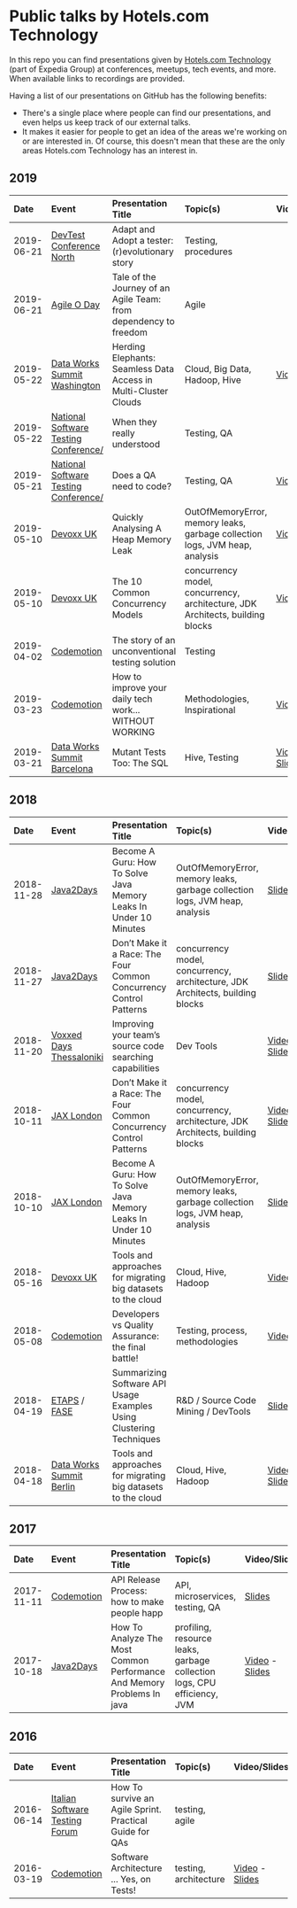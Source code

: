 
# Public talks by Hotels.com Technology
In this repo you can find presentations given by
[Hotels.com Technology](https://medium.com/hotels-com-technology) (part of Expedia Group) at conferences,
meetups, tech events, and more. When available links to recordings are
provided.

Having a list of our presentations on GitHub has the following benefits:
- There's a single place where people can find our presentations, and
  even helps us keep track of our external talks.
- It makes it easier for people to get an idea of the areas we're
  working on or are interested in. Of course, this doesn't mean that
  these are the only areas Hotels.com Technology has an interest in.

## 2019

| Date       | Event                                                                           | Presentation Title                                              | Topic(s)                      | Video/Slides                                                                                                        |
|:-----------|:--------------------------------------------------------------------------------|:----------------------------------------------------------------|:------------------------------|:--------------------------------------------------------------------------------------------------------------------|
| 2019-06-21 | [DevTest Conference North](https://www.softwaretestingnews.co.uk/products/devtest-conference-north/) |Adapt and Adopt a tester: (r)evolutionary story | Testing, procedures ||
| 2019-06-21 | [Agile O Day](http://www.agilecommunitycampania.it/agile-oday-2019/) |Tale of the Journey of an Agile Team: from dependency to freedom | Agile ||
| 2019-05-22 | [Data Works Summit Washington](https://dataworkssummit.com/washington-dc-2019/) | Herding Elephants: Seamless Data Access in Multi-Cluster Clouds | Cloud, Big Data, Hadoop, Hive | [Video](https://youtu.be/Wp0Apq5xShI)                                                                               |
| 2019-05-22 | [National Software Testing Conference/](https://www.softwaretestingnews.co.uk/products/national-software-testing-conference/) | When they really understood | Testing, QA | |
| 2019-05-21 | [National Software Testing Conference/](https://www.softwaretestingnews.co.uk/products/national-software-testing-conference/) | Does a QA need to code? | Testing, QA | [Video](https://www.mirobarsa.com/wp-content/uploads/2019/05/national-sw-conf-london-2019.mp4)                                                                               |
| 2019-05-10 | [Devoxx UK](https://www.devoxx.co.uk/)                                        | Quickly Analysing A Heap Memory Leak | OutOfMemoryError, memory leaks, garbage collection logs, JVM heap, analysis  | [Video](https://www.youtube.com/watch?v=JoQN4xoXY5Y)         |
| 2019-05-10 | [Devoxx UK](https://www.devoxx.co.uk/)                                        | The 10 Common Concurrency Models | concurrency model, concurrency, architecture, JDK Architects, building blocks  | [Video](https://www.youtube.com/watch?v=PNx9WqQ9QeA)                                                                                                                            |
| 2019-04-02 | [Codemotion](https://events.codemotion.com/conferences/amsterdam/2019/agenda/) | The story of an unconventional testing solution | Testing  | |
| 2019-03-23 | [Codemotion](https://events.codemotion.com/conferences/rome/2019/agenda/23-March/)      | How to improve your daily tech work... WITHOUT WORKING | Methodologies, Inspirational                 | [Video](https://www.youtube.com/watch?v=LVFcfwPqWqY) |
| 2019-03-21 | [Data Works Summit Barcelona](https://dataworkssummit.com/barcelona-2019/)      | Mutant Tests Too: The SQL                                       | Hive, Testing                 | [Video](https://youtu.be/PchdF0xAbEg) - [Slides](https://www.slideshare.net/Hadoop_Summit/mutant-tests-too-the-sql) |

## 2018
| Date       | Event                                                                         | Presentation Title                                                  | Topic(s)                            | Video/Slides                                                                                                                                                                    |
|:-----------|:------------------------------------------------------------------------------|:--------------------------------------------------------------------|:------------------------------------|:--------------------------------------------------------------------------------------------------------------------------------------------------------------------------------|
| 2018-11-28 | [Java2Days](https://java2days.com) | Become A Guru: How To Solve Java Memory Leaks In Under 10 Minutes | OutOfMemoryError, memory leaks, garbage collection logs, JVM heap, analysis                           | [Slides](https://2018.java2days.com/assets/uploads/sites/28/2018/11/JAVA2Days-2018-Memory.pdf) |
| 2018-11-27 | [Java2Days](https://java2days.com) | Don’t Make it a Race: The Four Common Concurrency Control Patterns | concurrency model, concurrency, architecture, JDK Architects, building blocks   | [Slides](https://2018.java2days.com/assets/uploads/sites/28/2018/11/JAVA2Days-2018-Concurrency.pdf) |
| 2018-11-20 | [Voxxed Days Thessaloniki](https://voxxeddays.com/thessaloniki/)              | Improving your team’s source code searching capabilities            | Dev Tools                           | [Video](https://youtu.be/QDAY4o03t2c) - [Slides](https://www.slideshare.net/NikolaosKatirtzis/improving-your-teams-source-code-searching-capabilities-voxxed-thessaloniki-2018) |
| 2018-10-11 | [JAX London](https://jaxlondon.com/) | Don’t Make it a Race: The Four Common Concurrency Control Patterns | concurrency model, concurrency, architecture, JDK Architects, building blocks   | [Video](https://www.youtube.com/watch?v=Jl-lybDC3h8) - [Slides](https://jaxlondon.com/wp-content/uploads/slides/Don_t_Make_it_a_Race_The_Four_Common_Concurrency_Control_Patterns.pdf) |
| 2018-10-10 | [JAX London](https://jaxlondon.com/) | Become A Guru: How To Solve Java Memory Leaks In Under 10 Minutes | OutOfMemoryError, memory leaks, garbage collection logs, JVM heap, analysis                           | [Slides](https://jaxlondon.com/wp-content/uploads/slides/Become_A_Guru_How_To_Solve_Java_Memory_Leaks_In_Under_10_Minutes.pdf) |
| 2018-05-16 | [Devoxx UK](https://www.devoxx.co.uk/)                                        | Tools and approaches for migrating big datasets to the cloud        | Cloud, Hive, Hadoop                 | [Video](https://www.youtube.com/watch?v=gvtysDbDLeE)                                                                                                                            |
| 2018-05-08 | [Codemotion](https://amsterdam2018.codemotionworld.com/conference/) | Developers vs Quality Assurance: the final battle! | Testing, process, methodologies | [Video](https://youtu.be/S5V-0VQIecw)                                                                                                                            |
| 2018-04-19 | [ETAPS](https://www.etaps.org/2018) / [FASE](https://www.etaps.org/2018/fase) | Summarizing Software API Usage Examples Using Clustering Techniques | R&D / Source Code Mining / DevTools | [Slides](https://www.slideshare.net/NikolaosKatirtzis/summarizing-software-api-usage-examples-using-clustering-techniques)                                                      |
| 2018-04-18 | [Data Works Summit Berlin](https://dataworkssummit.com/berlin-2018/)          | Tools and approaches for migrating big datasets to the cloud        | Cloud, Hive, Hadoop                 | [Video](https://youtu.be/MfvjmMjhKG4) - [Slides](https://www.slideshare.net/Hadoop_Summit/tools-and-approaches-for-migrating-big-datasets-to-the-cloud)                         |

## 2017
| Date       | Event                                                                         | Presentation Title                                                  | Topic(s)                            | Video/Slides                                                                                                                                                                    |
|:-----------|:------------------------------------------------------------------------------|:--------------------------------------------------------------------|:------------------------------------|:--------------------------------------------------------------------------------------------------------------------------------------------------------------------------------|
| 2017-11-11 | [Codemotion](https://www.codemotion.com/events/conferences/2017/2017-11-10/milan-2017) | API Release Process: how to make people happ  | API, microservices, testing, QA|[Slides](https://www.slideshare.net/Codemotion/a-de-biasec-quatrinim-barsocchi-api-release-process-how-to-make-people-happy-codemotion-milan-2017)
| 2017-10-18 | [Java2Days](https://java2days.com) | How To Analyze The Most Common Performance And Memory Problems In java | profiling, resource leaks, garbage collection logs, CPU efficiency, JVM  | [Video](https://www.youtube.com/watch?v=S-awUjTOK60) - [Slides](https://2017.java2days.com/assets/uploads/sites/16/2017/09/JackShirazi_java2days.pdf) |


## 2016
| Date       | Event                                                                         | Presentation Title                                                  | Topic(s)                            | Video/Slides                                                                                                                                                                    |
|:-----------|:------------------------------------------------------------------------------|:--------------------------------------------------------------------|:------------------------------------|:--------------------------------------------------------------------------------------------------------------------------------------------------------------------------------|
| 2016-06-14 | [Italian Software Testing Forum](http://oldstf.ita-stqb.org/STF2016/www.swtestingforum.org/it/conferenzab182.html?id=100) | How To survive an Agile Sprint. Practical Guide for QAs | testing, agile | |
| 2016-03-19 | [Codemotion](https://www.codemotion.com/events/conferences/2016/2016-03-18/rome-2016) | Software Architecture ... Yes, on Tests! | testing, architecture | [Video](https://www.youtube.com/watch?v=_cPf2TxFuko) - [Slides](https://www.slideshare.net/Codemotion/software-architectureyes-on-tests)|
